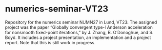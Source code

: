 # numerics-seminar-VT23
Repository for the numerics seminar NUMN27 in Lund, VT23. The assigned project was the paper “Globally convergent type-I Anderson acceleration for nonsmooth fixed-point iterations,” by J. Zhang, B. O’Donoghue, and S. Boyd. It includes a project presentation, an implementation and a project report. Note that this is still work in progress.
